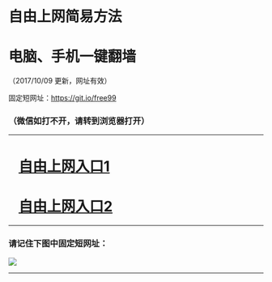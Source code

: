 ﻿# 自由上网简易方法

# 电脑、手机一键翻墙

（2017/10/09 更新，网址有效）

固定短网址：https://git.io/free99

### （微信如打不开，请转到浏览器打开）


***





# &nbsp;&nbsp; <a href="http://ft375424052.fwq-tz-1001.info/fwqtz01.html?t=100900131209 " target="_blank">自由上网入口1</a>
# &nbsp;&nbsp; <a href="http://ft1795923648.fwq-tz-1002.info/fwqtz02.html?t=100900123702 " target="_blank">自由上网入口2</a>
***

### 请记住下图中固定短网址：

<img src="https://s3-us-west-2.amazonaws.com/fwq-1001/yjfq-20170905okok.png" /> 


***

